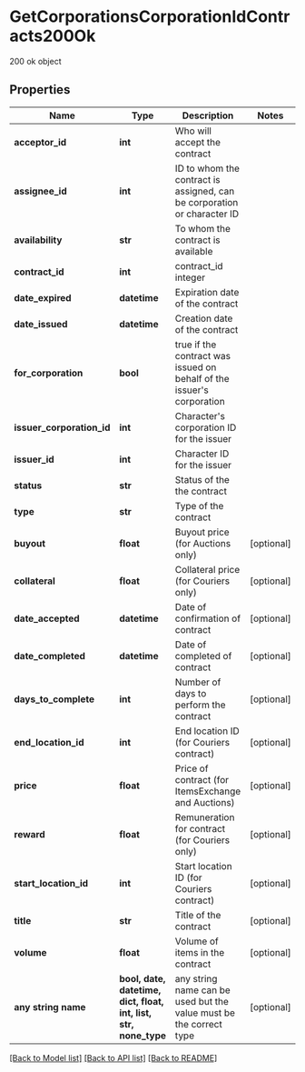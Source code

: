 # GetCorporationsCorporationIdContracts200Ok

200 ok object

## Properties
Name | Type | Description | Notes
------------ | ------------- | ------------- | -------------
**acceptor_id** | **int** | Who will accept the contract | 
**assignee_id** | **int** | ID to whom the contract is assigned, can be corporation or character ID | 
**availability** | **str** | To whom the contract is available | 
**contract_id** | **int** | contract_id integer | 
**date_expired** | **datetime** | Expiration date of the contract | 
**date_issued** | **datetime** | Сreation date of the contract | 
**for_corporation** | **bool** | true if the contract was issued on behalf of the issuer&#39;s corporation | 
**issuer_corporation_id** | **int** | Character&#39;s corporation ID for the issuer | 
**issuer_id** | **int** | Character ID for the issuer | 
**status** | **str** | Status of the the contract | 
**type** | **str** | Type of the contract | 
**buyout** | **float** | Buyout price (for Auctions only) | [optional] 
**collateral** | **float** | Collateral price (for Couriers only) | [optional] 
**date_accepted** | **datetime** | Date of confirmation of contract | [optional] 
**date_completed** | **datetime** | Date of completed of contract | [optional] 
**days_to_complete** | **int** | Number of days to perform the contract | [optional] 
**end_location_id** | **int** | End location ID (for Couriers contract) | [optional] 
**price** | **float** | Price of contract (for ItemsExchange and Auctions) | [optional] 
**reward** | **float** | Remuneration for contract (for Couriers only) | [optional] 
**start_location_id** | **int** | Start location ID (for Couriers contract) | [optional] 
**title** | **str** | Title of the contract | [optional] 
**volume** | **float** | Volume of items in the contract | [optional] 
**any string name** | **bool, date, datetime, dict, float, int, list, str, none_type** | any string name can be used but the value must be the correct type | [optional]

[[Back to Model list]](../README.md#documentation-for-models) [[Back to API list]](../README.md#documentation-for-api-endpoints) [[Back to README]](../README.md)


